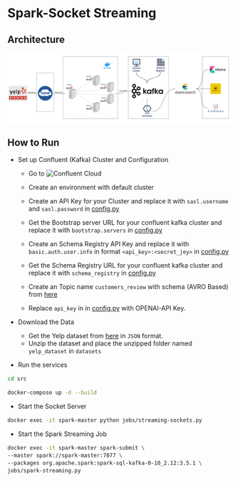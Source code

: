 # Spark-Socket Streaming


## Architecture

![](assets/System_architecture.png)


## How to Run

- Set up Confluent (Kafka) Cluster and Configuration

    - Go to ![Confluent Cloud](https://confluent.cloud/)
    - Create an environment with default cluster
    - Create an API Key for your Cluster and replace it with `sasl.username` and `sasl.password` in [config.py](src/config/config.py)
    - Get the Bootstrap server URL for your confluent kafka cluster and replace it with `bootstrap.servers` in [config.py](src/config/config.py)
    - Create an Schema Registry API Key and replace it with `basic.auth.user.info` in format `<api_key>:<secret_jey>` in [config.py](src/config/config.py)
    - Get the Schema Registry URL for your confluent kafka cluster and replace it with `schema_registry` in [config.py](src/config/config.py)
    - Create an Topic name `customers_review` with schema (AVRO Based) from [here](src/schema/reviews.schema.avsc)
    
    - Replace `api_key` in in [config.py](src/config/config.py) with OPENAI-API Key.


- Download the Data
    - Get the Yelp dataset from [here](https://www.yelp.com/dataset/download) in `JSON` format.
    - Unzip the dataset and place the unzipped folder named `yelp_dataset` in `datasets`

- Run the services
 
```bash
cd src
```

```bash
docker-compose up -d --build
```

- Start the Socket Server

```bash
docker exec -it spark-master python jobs/streaming-sockets.py
```

- Start the Spark Streaming Job

```bash
docker exec -it spark-master spark-submit \
--master spark://spark-master:7077 \
--packages org.apache.spark:spark-sql-kafka-0-10_2.12:3.5.1 \
jobs/spark-streaming.py
```